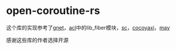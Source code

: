 # open-coroutine-rs
这个库的实现参考了[gnet](https://github.com/panjf2000/gnet)，[acl](https://github.com/acl-dev/acl)中的lib_fiber模块，[sc](https://github.com/rhoot/sc)，[cocoyaxi](https://github.com/idealvin/cocoyaxi)，[may](https://github.com/Xudong-Huang/may)

感谢这些库的作者选择开源
